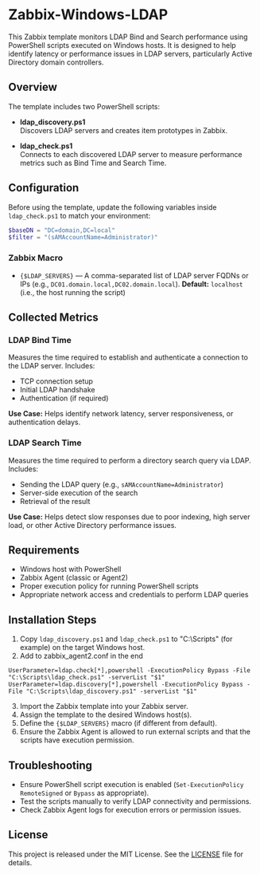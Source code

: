 # Zabbix-Windows-LDAP

This Zabbix template monitors LDAP Bind and Search performance using PowerShell scripts executed on Windows hosts.
It is designed to help identify latency or performance issues in LDAP servers, particularly Active Directory domain controllers.

## Overview

The template includes two PowerShell scripts:

- **ldap_discovery.ps1**  
  Discovers LDAP servers and creates item prototypes in Zabbix.

- **ldap_check.ps1**  
  Connects to each discovered LDAP server to measure performance metrics such as Bind Time and Search Time.

## Configuration

Before using the template, update the following variables inside `ldap_check.ps1` to match your environment:

```powershell
$baseDN = "DC=domain,DC=local"
$filter = "(sAMAccountName=Administrator)"
````

### Zabbix Macro

* `{$LDAP_SERVERS}` — A comma-separated list of LDAP server FQDNs or IPs (e.g., `DC01.domain.local,DC02.domain.local`).
  **Default:** `localhost` (i.e., the host running the script)

## Collected Metrics

### LDAP Bind Time

Measures the time required to establish and authenticate a connection to the LDAP server.
Includes:

* TCP connection setup
* Initial LDAP handshake
* Authentication (if required)

**Use Case:** Helps identify network latency, server responsiveness, or authentication delays.

### LDAP Search Time

Measures the time required to perform a directory search query via LDAP.
Includes:

* Sending the LDAP query (e.g., `sAMAccountName=Administrator`)
* Server-side execution of the search
* Retrieval of the result

**Use Case:** Helps detect slow responses due to poor indexing, high server load, or other Active Directory performance issues.

## Requirements

* Windows host with PowerShell
* Zabbix Agent (classic or Agent2)
* Proper execution policy for running PowerShell scripts
* Appropriate network access and credentials to perform LDAP queries

## Installation Steps

1. Copy `ldap_discovery.ps1` and `ldap_check.ps1` to "C:\Scripts\" (for example) on the target Windows host.
2. Add to zabbix_agent2.conf in the end
```
UserParameter=ldap.check[*],powershell -ExecutionPolicy Bypass -File "C:\Scripts\ldap_check.ps1" -serverList "$1"
UserParameter=ldap.discovery[*],powershell -ExecutionPolicy Bypass -File "C:\Scripts\ldap_discovery.ps1" -serverList "$1"
```
3. Import the Zabbix template into your Zabbix server.
4. Assign the template to the desired Windows host(s).
5. Define the `{$LDAP_SERVERS}` macro (if different from default).
6. Ensure the Zabbix Agent is allowed to run external scripts and that the scripts have execution permission.

## Troubleshooting

* Ensure PowerShell script execution is enabled (`Set-ExecutionPolicy RemoteSigned` or `Bypass` as appropriate).
* Test the scripts manually to verify LDAP connectivity and permissions.
* Check Zabbix Agent logs for execution errors or permission issues.

## License

This project is released under the MIT License. See the [LICENSE](LICENSE) file for details.

```
```
